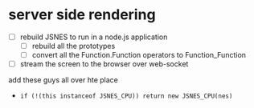# server side rendering

* [ ] rebuild JSNES to run in a node.js application
  * [ ] rebuild all the prototypes
  * [ ] convert all the Function.Function operators to Function_Function
* [ ] stream the screen to the browser over web-socket

add these guys all over hte place
* `if (!(this instanceof JSNES_CPU)) return new JSNES_CPU(nes)`
